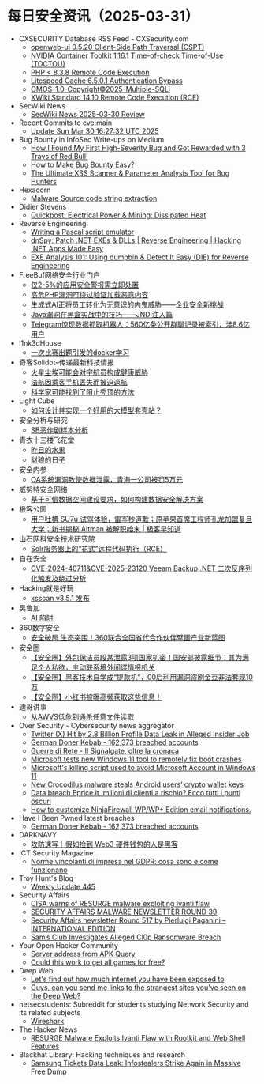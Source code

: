 # 每日安全资讯（2025-03-31）

- CXSECURITY Database RSS Feed - CXSecurity.com
  - [openweb-ui 0.5.20 Client-Side Path Traversal (CSPT)](https://cxsecurity.com/issue/WLB-2025030036)
  - [NVIDIA Container Toolkit 1.16.1 Time-of-check Time-of-Use (TOCTOU)](https://cxsecurity.com/issue/WLB-2025030035)
  - [PHP <  8.3.8 Remote Code Execution](https://cxsecurity.com/issue/WLB-2025030034)
  - [Litespeed Cache 6.5.0.1 Authentication Bypass](https://cxsecurity.com/issue/WLB-2025030033)
  - [OMOS-1.0-Copyright©2025-Multiple-SQLi](https://cxsecurity.com/issue/WLB-2025030032)
  - [XWiki Standard 14.10 Remote Code Execution (RCE)](https://cxsecurity.com/issue/WLB-2025030031)
- SecWiki News
  - [SecWiki News 2025-03-30 Review](http://www.sec-wiki.com/?2025-03-30)
- Recent Commits to cve:main
  - [Update Sun Mar 30 16:27:32 UTC 2025](https://github.com/trickest/cve/commit/73b7e097c86af7dade32e7858c2cb456567fc76c)
- Bug Bounty in InfoSec Write-ups on Medium
  - [How I Found My First High-Severity Bug and Got Rewarded with 3 Trays of Red Bull!](https://infosecwriteups.com/how-i-found-my-first-high-severity-bug-and-got-rewarded-with-3-trays-of-red-bull-29ec0ca6a2e4?source=rss----7b722bfd1b8d--bug_bounty)
  - [How to Make Bug Bounty Easy?](https://infosecwriteups.com/how-to-make-bug-bounty-easy-f2164a69048c?source=rss----7b722bfd1b8d--bug_bounty)
  - [The Ultimate XSS Scanner & Parameter Analysis Tool for Bug Hunters](https://infosecwriteups.com/the-ultimate-xss-scanner-parameter-analysis-tool-for-bug-hunters-3c37111ac267?source=rss----7b722bfd1b8d--bug_bounty)
- Hexacorn
  - [Malware Source code string extraction](https://www.hexacorn.com/blog/2025/03/30/malware-source-code-string-extraction/)
- Didier Stevens
  - [Quickpost: Electrical Power & Mining: Dissipated Heat](https://blog.didierstevens.com/2025/03/30/quickpost-electrical-power-mining-dissipated-heat/)
- Reverse Engineering
  - [Writing a Pascal script emulator](https://www.reddit.com/r/ReverseEngineering/comments/1jni94k/writing_a_pascal_script_emulator/)
  - [dnSpy: Patch .NET EXEs & DLLs | Reverse Engineering | Hacking .NET Apps Made Easy](https://www.reddit.com/r/ReverseEngineering/comments/1jn9798/dnspy_patch_net_exes_dlls_reverse_engineering/)
  - [EXE Analysis 101: Using dumpbin & Detect It Easy (DIE) for Reverse Engineering](https://www.reddit.com/r/ReverseEngineering/comments/1jn9bve/exe_analysis_101_using_dumpbin_detect_it_easy_die/)
- FreeBuf网络安全行业门户
  - [仅2-5%的应用安全警报需立即处置](https://www.freebuf.com/articles/es/426132.html)
  - [高危PHP漏洞可绕过验证加载恶意内容](https://www.freebuf.com/vuls/426133.html)
  - [生成式AI正将员工转化为无意识的内鬼威胁——企业安全新挑战](https://www.freebuf.com/articles/database/426153.html)
  - [Java漏洞在黑盒实战中的技巧——JNDI注入篇](https://www.freebuf.com/articles/web/426090.html)
  - [Telegram惊现数据抓取机器人：560亿条公开群聊记录被索引，涉8.6亿用户](https://www.freebuf.com/news/426083.html)
- l1nk3dHouse
  - [一次比赛出题引发的docker学习](https://showlinkroom.me/2025/03/30/%E4%B8%80%E6%AC%A1%E6%AF%94%E8%B5%9B%E5%87%BA%E9%A2%98%E5%BC%95%E5%8F%91%E7%9A%84docker%E5%AD%A6%E4%B9%A0/)
- 奇客Solidot–传递最新科技情报
  - [火星尘埃可能会对宇航员构成健康威胁](https://www.solidot.org/story?sid=80921)
  - [法航因乘客手机丢失而被迫返航](https://www.solidot.org/story?sid=80920)
  - [科学家可能找到了阻止秃顶的方法](https://www.solidot.org/story?sid=80919)
- Light Cube
  - [如何设计并实现一个好用的大模型套壳站？](https://github.red/llm-site-design/)
- 安全分析与研究
  - [SB恶作剧样本分析](https://mp.weixin.qq.com/s?__biz=MzA4ODEyODA3MQ==&mid=2247491329&idx=1&sn=e7659fbafa648184f3d4084f9c52ba98&chksm=902fb029a758393f3d2c329853d9b4831376aa2f57a0e325d5f888d82bdf71a7c269e0220f0f&scene=58&subscene=0#rd)
- 青衣十三楼飞花堂
  - [昨日的水果](https://mp.weixin.qq.com/s?__biz=MzUzMjQyMDE3Ng==&mid=2247488192&idx=1&sn=f5c7aa6801590b022d9be4af236f9ae1&chksm=fab2d1ffcdc558e914e34541d6539cd46b5c7d157f0605933c3a7b6ea3a13170b5873c8402c0&scene=58&subscene=0#rd)
  - [豺狼的日子](https://mp.weixin.qq.com/s?__biz=MzUzMjQyMDE3Ng==&mid=2247488180&idx=1&sn=309b500054c0a27fd2d41c8df5451407&chksm=fab2d18bcdc5589d3fe625efb4cc7916451cb2141159fa4f215cec17dfffe23d22e475d601a7&scene=58&subscene=0#rd)
- 安全内参
  - [OA系统漏洞致使数据泄露，青海一公司被罚5万元](https://mp.weixin.qq.com/s?__biz=MzI4NDY2MDMwMw==&mid=2247514089&idx=1&sn=550fb0382e88cba964e12c3b23e25302&chksm=ebfaf0c9dc8d79df27e925935435e7b0c6fe6519771bfeb584b995d7bed8af635b83e5cb8995&scene=58&subscene=0#rd)
- 威努特安全网络
  - [基于可信数据空间建设要求，如何构建数据安全解决方案](https://mp.weixin.qq.com/s?__biz=MzAwNTgyODU3NQ==&mid=2651132076&idx=1&sn=3ae724d9687fbafae656ed45c44d8069&chksm=80e70a1cb790830ab233e16710c5cbc8d1d86c4aaef01bedf73bce6fa381eae44a157da56d12&scene=58&subscene=0#rd)
- 极客公园
  - [用户吐槽 SU7u 试驾体验，雷军秒道歉；原苹果首席工程师孔龙加盟复旦大学；新书揭秘 Altman 被解职始末 | 极客早知道](https://mp.weixin.qq.com/s?__biz=MTMwNDMwODQ0MQ==&mid=2653076651&idx=1&sn=3772d3bc94fa47af46c08f0650f82325&chksm=7e57c11d4920480bac57799b399c67ab605c1e06e5f972e1056952714105fe03b75f12374ed0&scene=58&subscene=0#rd)
- 山石网科安全技术研究院
  - [Solr服务器上的“花式”远程代码执行（RCE）](https://mp.weixin.qq.com/s?__biz=MzUzMDUxNTE1Mw==&mid=2247511578&idx=1&sn=80adefe4c6bed0eab29ed40008ac3bf2&chksm=fa527ba4cd25f2b287568d01ae1dc7d10626cbdb46c34c5547c1c5361b5b5d3b2b376b779c2a&scene=58&subscene=0#rd)
- 自在安全
  - [CVE-2024-40711&CVE-2025-23120 Veeam Backup .NET 二次反序列化触发及绕过分析](https://mp.weixin.qq.com/s?__biz=Mzk0NTU5Mjg0Ng==&mid=2247491674&idx=1&sn=2886124e0e2f8e9f0d50835197515ecf&chksm=c311af3bf466262d598c6cf3d3e1e3dda7643c21546242a96498d29bb394d2b052ecbe234a0a&scene=58&subscene=0#rd)
- Hacking就是好玩
  - [xsscan v3.5.1 发布](https://mp.weixin.qq.com/s?__biz=MzU2NzcwNTY3Mg==&mid=2247485391&idx=1&sn=0dd1d244574e66faac85728f5b092df6&chksm=fc986ee8cbefe7fe726ce135d93423b8628c9ac5670a42908c1069b299cea014e39610a40da6&scene=58&subscene=0#rd)
- 吴鲁加
  - [AI 陷阱](https://mp.weixin.qq.com/s?__biz=Mzg5NDY4ODM1MA==&mid=2247485267&idx=1&sn=e139a9915a6336c59921aeb176b720f4&chksm=c01a8a62f76d037432b7ab2d7f23d9ee9c84faa447fe9cd211544ecf2c067d08853aa5783717&scene=58&subscene=0#rd)
- 360数字安全
  - [安全破局 生态突围！360联合全国省代合作伙伴擘画产业新蓝图](https://mp.weixin.qq.com/s?__biz=MzA4MTg0MDQ4Nw==&mid=2247580159&idx=1&sn=d197c3a805ed9921498c0d32782ffac1&chksm=9f8d29f7a8faa0e1d46efb36f0fdc34959da97d0da7fab4d41414abe7b8f17367bb8c38475a8&scene=58&subscene=0#rd)
- 安全圈
  - [【安全圈】外包保洁员段某泄露3项国家机密！国安部披露细节：其为满足个人私欲，主动联系境外间谍情报机关](https://mp.weixin.qq.com/s?__biz=MzIzMzE4NDU1OQ==&mid=2652068802&idx=1&sn=a972008459c14da64c552bc0c08183bb&chksm=f36e7782c419fe94e782eddb93436c3d6e9dc9218d2aa335cfba82a05884053f4a1344e13f5e&scene=58&subscene=0#rd)
  - [【安全圈】黑客技术自学成“提款机”，00后利用漏洞盗刷金豆非法套现10万](https://mp.weixin.qq.com/s?__biz=MzIzMzE4NDU1OQ==&mid=2652068802&idx=2&sn=6d43320c00ad321311bbe8ccf4c0cfef&chksm=f36e7782c419fe947ef2d92844fc54bf63f1cbd341987f376b281d783acadba61a670f350643&scene=58&subscene=0#rd)
  - [【安全圈】小红书被曝高频获取这些信息！](https://mp.weixin.qq.com/s?__biz=MzIzMzE4NDU1OQ==&mid=2652068802&idx=3&sn=470b639c474ebb2e13bab2600d52b3af&chksm=f36e7782c419fe948953799f4beeaed57ad7b7269da0c51a824b13d4175e606947ffe52a66ed&scene=58&subscene=0#rd)
- 迪哥讲事
  - [从AWVS低危到通杀任意文件读取](https://mp.weixin.qq.com/s?__biz=MzIzMTIzNTM0MA==&mid=2247497339&idx=1&sn=e202fb4a95d2fe1e35f6d45cb8855004&chksm=e8a5fc18dfd2750e06207e23d46c51240674654b436da3bf4900263a3636967f67cc3fd474f7&scene=58&subscene=0#rd)
- Over Security - Cybersecurity news aggregator
  - [Twitter (X) Hit by 2.8 Billion Profile Data Leak in Alleged Insider Job](https://hackread.com/twitter-x-of-2-8-billion-data-leak-an-insider-job/)
  - [German Doner Kebab - 162,373 breached accounts](https://haveibeenpwned.com/PwnedWebsites#GermanDonerKebab)
  - [Guerre di Rete - Il Signalgate, oltre la cronaca](https://guerredirete.substack.com/p/guerre-di-rete-il-signalgate-oltre)
  - [Microsoft tests new Windows 11 tool to remotely fix boot crashes](https://www.bleepingcomputer.com/news/microsoft/microsoft-tests-new-quick-machine-recovery-tool-to-fix-boot-crashes/)
  - [Microsoft's killing script used to avoid Microsoft Account in Windows 11](https://www.bleepingcomputer.com/news/microsoft/microsofts-killing-script-used-to-avoid-microsoft-account-in-windows-11/)
  - [New Crocodilus malware steals Android users’ crypto wallet keys](https://www.bleepingcomputer.com/news/security/new-crocodilus-malware-steals-android-users-crypto-wallet-keys/)
  - [Data breach Eprice.it, milioni di clienti a rischio? Ecco tutti i punti oscuri](https://www.cybersecurity360.it/nuove-minacce/data-breach-eprice-it-milioni-di-clienti-a-rischio-ecco-tutti-i-punti-oscuri/)
  - [How to customize NinjaFirewall WP/WP+ Edition email notifications.](https://blog.nintechnet.com/how-to-customize-ninjafirewall-wp-wp-edition-email-notifications/)
- Have I Been Pwned latest breaches
  - [German Doner Kebab - 162,373 breached accounts](https://haveibeenpwned.com/PwnedWebsites#GermanDonerKebab)
- DARKNAVY
  - [攻防速写｜假如捡到 Web3 硬件钱包的人是黑客](https://mp.weixin.qq.com/s?__biz=MzkyMjM5MTk3NQ==&mid=2247488422&idx=1&sn=4532b40a18ddeaa8d27d6f99c7ff5201&chksm=c1f4576ef683de78e838d7d8255081bd0ebd73147e4d51868bffe9cab35471aac0bc08983f94&scene=58&subscene=0#rd)
- ICT Security Magazine
  - [Norme vincolanti di impresa nel GDPR: cosa sono e come funzionano](https://www.ictsecuritymagazine.com/articoli/norme-vincolanti/)
- Troy Hunt's Blog
  - [Weekly Update 445](https://www.troyhunt.com/weekly-update-445/)
- Security Affairs
  - [CISA warns of RESURGE malware exploiting Ivanti flaw](https://securityaffairs.com/176040/breaking-news/cisa-warns-of-resurge-malware-exploiting-ivanti-flaw.html)
  - [SECURITY AFFAIRS MALWARE NEWSLETTER ROUND 39](https://securityaffairs.com/176022/malware/security-affairs-malware-newsletter-round-39.html)
  - [Security Affairs newsletter Round 517 by Pierluigi Paganini – INTERNATIONAL EDITION](https://securityaffairs.com/176014/breaking-news/security-affairs-newsletter-round-517-by-pierluigi-paganini-international-edition.html)
  - [Sam’s Club Investigates Alleged Cl0p Ransomware Breach](https://securityaffairs.com/175999/cyber-crime/sams-club-investigates-alleged-cl0p-ransomware-breach.html)
- Your Open Hacker Community
  - [Server address from APK Query](https://www.reddit.com/r/HowToHack/comments/1jnpdom/server_address_from_apk_query/)
  - [Could this work to get all games for free?](https://www.reddit.com/r/HowToHack/comments/1jnlbu9/could_this_work_to_get_all_games_for_free/)
- Deep Web
  - [Let's find out how much internet you have been exposed to](https://www.reddit.com/r/deepweb/comments/1jn69u8/lets_find_out_how_much_internet_you_have_been/)
  - [Guys, can you send me links to the strangest sites you've seen on the Deep Web?](https://www.reddit.com/r/deepweb/comments/1jn510o/guys_can_you_send_me_links_to_the_strangest_sites/)
- netsecstudents: Subreddit for students studying Network Security and its related subjects
  - [Wireshark](https://www.reddit.com/r/netsecstudents/comments/1jn7aaj/wireshark/)
- The Hacker News
  - [RESURGE Malware Exploits Ivanti Flaw with Rootkit and Web Shell Features](https://thehackernews.com/2025/03/resurge-malware-exploits-ivanti-flaw.html)
- Blackhat Library: Hacking techniques and research
  - [Samsung Tickets Data Leak: Infostealers Strike Again in Massive Free Dump](https://www.reddit.com/r/blackhat/comments/1jnb21g/samsung_tickets_data_leak_infostealers_strike/)
